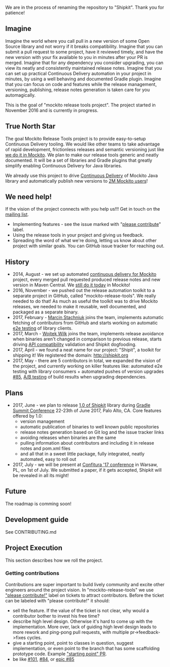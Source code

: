 We are in the process of renaming the repository to "Shipkit". Thank you for patience!

## Imagine

Imagine the world where you call pull in a new version of some Open Source library and not worry if it breaks compatibility. Imagine that you can submit a pull request to some project, have it reviewed timely, and have the new version with your fix available to you in minutes after your PR is merged. Imagine that for any dependency you consider upgrading, you can view its neatly and consistently maintained release notes. Imagine that you can set up practical Continuous Delivery automation in your project in minutes, by using a well behaving and documented Gradle plugin. Imagine that you can focus on code and features while the release management, versioning, publishing, release notes generation is taken care for you automagically.

This is the goal of "mockito release tools project". The project started in November 2016 and is currently in progress.

## True North Star

The goal Mockito Release Tools project is to provide easy-to-setup Continuous Delivery tooling. We would like other teams to take advantage of rapid development, frictionless releases and semantic versioning just like [we do it in Mockito](https://github.com/mockito/mockito/wiki/Continuous-Delivery-Overview). We plan to make our release tools generic and neatly documented. It will be a set of libraries and Gradle plugins that greatly simplify enabling Continuous Delivery for Java libraries.

We already use this project to drive [Continuous Delivery](https://github.com/mockito/mockito/wiki/Continuous-Delivery-Overview) of Mockito Java library
and automatically publish new versions to
[2M Mockito users](https://github.com/mockito/mockito/wiki/Mockito-Popularity-and-User-Base)!

## We need help!

If the vision of the project connects with you help us!!! Get in touch on the [mailing list](https://groups.google.com/forum/#!forum/mockito-release-tools).

- Implementing features - see the issue marked with "[please contribute](https://github.com/mockito/mockito-release-tools/issues?q=is%3Aissue+is%3Aopen+label%3A%22please+contribute%21%22)" label.
- Using the release tools in your project and giving us feedback.
- Spreading the word of what we're doing, letting us know about other project with similar goals. You can GitHub issue tracker for reaching out.

## History

- 2014, August - we set up automated [continuous delivery for Mockito](http://blog.mockito.org/2014/08/ready-for-continuous-deployment.html) project, every merged pull requested produced release notes and new version in Maven Central.
We [still do it today](https://github.com/mockito/mockito/wiki/Continuous-Delivery-Overview) in Mockito!
- 2016, November - we pushed out the release automation toolkit to a separate project in GitHub, called "mockito-release-tools".
We really needed to do that!
As much as useful the toolkit was to drive Mockito releases, we needed to make it reusable, well documented, and packaged as a separate binary.
- 2017, February - [Marcin Stachniuk](https://github.com/mstachniuk) joins the team, implements automatic fetching of contributors from GitHub and starts working on automatic [e2e testing](https://github.com/mockito/mockito-release-tools/issues/85) of library clients.
- 2017, March - [Wojtek Wilk](https://github.com/wwilk) joins the team, implements release avoidance when binaries aren't changed in comparison to previous release, starts driving [API compatibility](https://github.com/mockito/mockito-release-tools/issues/105) validation and Shipkit dogfooding.
- 2017, April - we found a neat name for our project: "Shipit", a toolkit for shipping it! We registered the domain: http://shipkit.org
- 2017, May - there are 5 contributors in total, we expanded the vision of the project, and currently working on killer features like: automated e2e testing with library consumers + automated pushes of version upgrades [#85](https://github.com/mockito/mockito-release-tools/issues/85), [A/B testing](https://github.com/mockito/mockito-release-tools/issues/113) of build results when upgrading dependencies.

## Plans

- 2017, June - we plan to release [1.0 of Shipkit](https://github.com/mockito/mockito-release-tools/issues/116) library during [Gradle Summit Conference](https://summit.gradle.com) 22-23th of June 2017, Palo Alto, CA. Core features offered by 1.0:
  - version management
  - automatic publication of binaries to well known public repositories
  - release notes generation based on Git log and the issue tracker links
  - avoiding releases when binaries are the same
  - pulling information about contributors and including it in release notes and pom.xml files
  - and all that in a sweet little package, fully integrated, neatly automated, easy to roll out
- 2017, July - we will be present at [Confitura '17 conference](https://2017.confitura.pl) in Warsaw, PL, on 1st of July. We submitted a paper, if it gets accepted, Shipkit will be revealed in all its might!

## Future

The roadmap is comming soon!

## Development guide

See CONTRIBUTING.md

## Project Execution

This section describes how we roll the project.

### Getting contributions

Contributions are super important to build lively community and excite other engineers around the project vision. In "mockito-release-tools" we use ["please contribute!"](https://github.com/mockito/mockito-release-tools/issues?q=is%3Aissue+is%3Aopen+label%3A%22please+contribute%21%22) label on tickets to attract contributors. Before the ticket can be labeled with "please contribute!" it should:
 - sell the feature. If the value of the ticket is not clear, why would a contributor bother to invest his free time?
 - describe high level design. Otherwise it's hard to come up with the implementation. More over, lack of guiding high level design leads to more rework and ping-pong pull requests, with multiple pr->feedback->fixes cycles.
 - give a starting point, point to classes in question, suggest implementation, or even point to the branch that has some scaffolding prototype code. Example ["starting point" PR](https://github.com/mockito/mockito-release-tools/pull/100).
 - be like [#101](https://github.com/mockito/mockito-release-tools/issues/101), [#84](https://github.com/mockito/mockito-release-tools/issues/84), or [epic #85](https://github.com/mockito/mockito-release-tools/issues/85)
